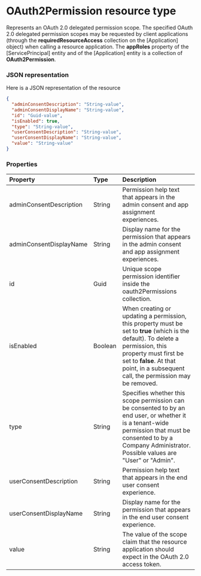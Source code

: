 # OAuth2Permission resource type

Represents an OAuth 2.0 delegated permission scope. The specified OAuth 2.0 delegated permission scopes may be requested by client applications (through the **requiredResourceAccess** collection on the [Application] object) when calling a resource application. The **appRoles** property of the [ServicePrincipal] entity and of the [Application] entity is a collection of **OAuth2Permission**.

### JSON representation

Here is a JSON representation of the resource

<!-- {
  "blockType": "resource",
  "optionalProperties": [

  ],
  "@odata.type": "microsoft.graph.oauth2permission"
}-->

```json
{
  "adminConsentDescription": "String-value",
  "adminConsentDisplayName": "String-value",
  "id": "Guid-value",
  "isEnabled": true,
  "type": "String-value",
  "userConsentDescription": "String-value",
  "userConsentDisplayName": "String-value",
  "value": "String-value"
}

```
### Properties
| Property	   | Type	|Description|
|:---------------|:--------|:----------|
|adminConsentDescription|String|Permission help text that appears in the admin consent and app assignment experiences.|
|adminConsentDisplayName|String|Display name for the permission that appears in the admin consent and app assignment experiences.|
|id|Guid|Unique scope permission identifier inside the oauth2Permissions collection.|
|isEnabled|Boolean|When creating or updating a permission, this property must be set to **true** (which is the default). To delete a permission, this property must first be set to **false**.  At that point, in a subsequent call, the permission may be removed.|
|type|String|Specifies whether this scope permission can be consented to by an end user, or whether it is a tenant-wide permission that must be consented to by a Company Administrator.  Possible values are "User" or "Admin".|
|userConsentDescription|String|Permission help text that appears in the end user consent experience.|
|userConsentDisplayName|String|Display name for the permission that appears in the end user consent experience.|
|value|String|The value of the scope claim that the resource application should expect in the OAuth 2.0 access token.|

<!-- uuid: d6c8643e-0cb7-4218-a8a5-6ec75917d083
2015-10-24 21:49:47 UTC -->
<!-- {
  "type": "#page.annotation",
  "description": "OAuth2Permission resource",
  "keywords": "",
  "section": "documentation",
  "tocPath": ""
}-->